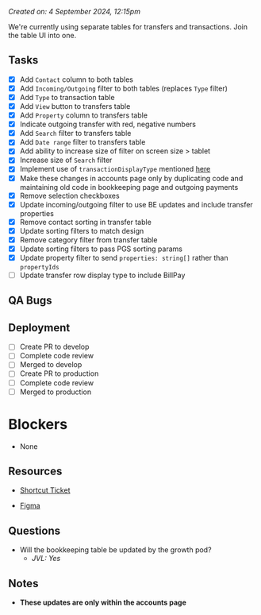 *Created on: 4 September 2024, 12:15pm*

We're currently using separate tables for transfers and transactions. Join the table UI into one.
## Tasks
- [x] Add `Contact` column to both tables
- [x] Add `Incoming/Outgoing` filter to both tables (replaces `Type` filter)
- [x] Add `Type` to transaction table
- [x] Add `View` button to transfers table
- [x] Add `Property` column to transfers table
- [x] Indicate outgoing transfer with red, negative numbers
- [x] Add `Search` filter to transfers table
- [x] Add `Date range` filter to transfers table
- [x] Add ability to increase size of filter on screen size > tablet
- [x] Increase size of `Search` filter
- [x] Implement use of `transactionDisplayType` mentioned [here](https://zibo-workspace.slack.com/archives/D03G7BFBQK1/p1724706768022369)
- [x] Make these changes in accounts page only by duplicating code and maintaining old code in bookkeeping page and outgoing payments
- [x] Remove selection checkboxes
- [x] Update incoming/outgoing filter to use BE updates and include transfer properties
- [x] Remove contact sorting in transfer table
- [x] Update sorting filters to match design
- [x] Remove category filter from transfer table
- [x] Update sorting filters to pass PGS sorting params
- [x] Update property filter to send `properties: string[]` rather than `propertyIds`
- [ ] Update transfer row display type to include BillPay
## QA Bugs
## Deployment
- [ ] Create PR to develop
- [ ] Complete code review
- [ ] Merged to develop
- [ ] Create PR to production
- [ ] Complete code review
- [ ] Merged to production
# Blockers
- None
## Resources
- [Shortcut Ticket](https://app.shortcut.com/azibo-inc/story/47964/fe-consolidate-transfer-and-transaction-table-ui)
* [Figma](https://www.figma.com/design/VxbEjaadB0rH9S0gdhuLSr/Banking-View-Transactions?node-id=405-34087&node-type=FRAME&t=ur2ts43Y2UGtJcQE-0)

## Questions
- Will the bookkeeping table be updated by the growth pod?
	- *JVL: Yes*

## Notes
- **These updates are only within the accounts page**